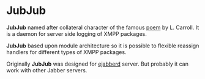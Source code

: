 # JubJub

**JubJub** named after collateral character of the famous [poem](jabberwocky.md) by L. Carroll. It is a daemon for server side logging of XMPP packages.

**JubJub** based upon module architecture so it is possible to flexible reassign handlers for different types of XMPP packages.

Originally **JubJub** was designed for [ejabberd](https://www.ejabberd.im/) server. But probably it can work with other Jabber servers.
